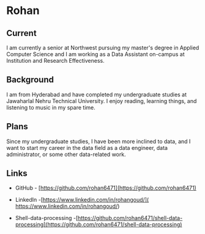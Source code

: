 # Rohan

## Current
I am currently a senior at Northwest pursuing my master's degree in Applied Computer Science and I am working as a Data Assistant on-campus at Institution and Research Effectiveness.

## Background
I am from Hyderabad and have completed my undergraduate studies at Jawaharlal Nehru Technical University. I enjoy reading, learning things, and listening to music in my spare time.

## Plans
Since my undergraduate studies, I have been more inclined to data, and I want to start my career in the data field as a data engineer, data administrator, or some other data-related work. 

## Links
- GitHub - [https://github.com/rohan6471](https://github.com/rohan6471) 

- LinkedIn -[https://www.linkedin.com/in/rohangoud/]( https://www.linkedin.com/in/rohangoud/)

- Shell-data-processing -[https://github.com/rohan6471/shell-data-processing](https://github.com/rohan6471/shell-data-processing)
